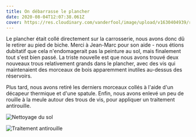 ```yaml
---
title: On débarrasse le plancher
date: 2020-08-04T12:07:38.061Z
cover: https://res.cloudinary.com/vanderfool/image/upload/v1630404939/remove_floor/dsc01442_wu2q7c.jpg
---
```


Le plancher était collé directement sur la carrosserie, nous avons donc dû le retirer au pied de biche. Merci à Jean-Marc pour son aide - nous étions dubitatif que cela n'endomagerait pas la peinture au sol, mais finalement tout s'est bien passé. La triste nouvelle est que nous avons trouvé deux nouveaux trous relativement grands dans le plancher, avec des vis qui maintenaient des morceaux de bois apparemment inutiles au-dessus des réservoirs.

Plus tard, nous avons retiré les derniers morceaux collés à l'aide d'un décapeur thermique et d'une spatule. Enfin, nous avons enlevé un peu de rouille à la meule autour des trous de vis, pour appliquer un traitement antirouille.

![Nettoyage du sol](https://res.cloudinary.com/vanderfool/image/upload/v1630404953/remove_floor/img_20200805_213725_egpzug.jpg "Nettoyage du sol")

![Traitement antirouille](https://res.cloudinary.com/vanderfool/image/upload/v1630404967/remove_floor/img_20200808_145044_ycchcp.jpg "Traitement antirouille")
